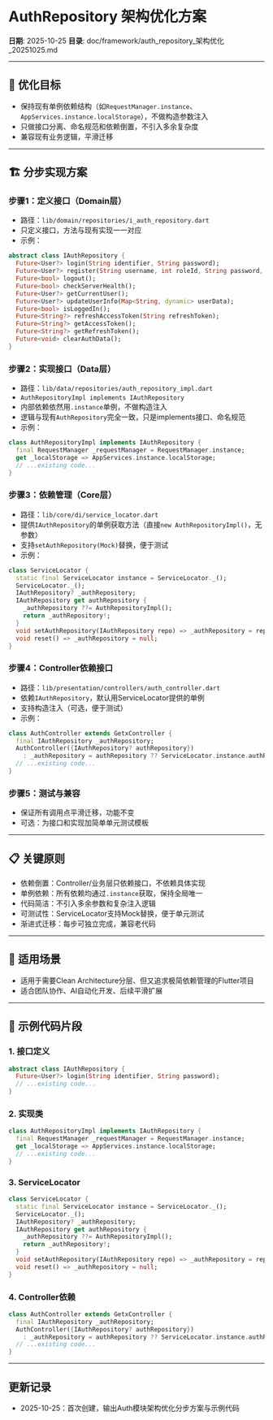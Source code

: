 # AuthRepository 架构优化方案

**日期**: 2025-10-25
**目录**: doc/framework/auth_repository_架构优化_20251025.md

---

## 🎯 优化目标
- 保持现有单例依赖结构（如`RequestManager.instance`、`AppServices.instance.localStorage`），不做构造参数注入
- 只做接口分离、命名规范和依赖倒置，不引入多余复杂度
- 兼容现有业务逻辑，平滑迁移

---

## 🏗️ 分步实现方案

### 步骤1：定义接口（Domain层）
- 路径：`lib/domain/repositories/i_auth_repository.dart`
- 只定义接口，方法与现有实现一一对应
- 示例：
```dart
abstract class IAuthRepository {
  Future<User?> login(String identifier, String password);
  Future<User?> register(String username, int roleId, String password, String phone);
  Future<bool> logout();
  Future<bool> checkServerHealth();
  Future<User?> getCurrentUser();
  Future<User?> updateUserInfo(Map<String, dynamic> userData);
  Future<bool> isLoggedIn();
  Future<String?> refreshAccessToken(String refreshToken);
  Future<String?> getAccessToken();
  Future<String?> getRefreshToken();
  Future<void> clearAuthData();
}
```

### 步骤2：实现接口（Data层）
- 路径：`lib/data/repositories/auth_repository_impl.dart`
- `AuthRepositoryImpl implements IAuthRepository`
- 内部依赖依然用`.instance`单例，不做构造注入
- 逻辑与现有`AuthRepository`完全一致，只是implements接口、命名规范
- 示例：
```dart
class AuthRepositoryImpl implements IAuthRepository {
  final RequestManager _requestManager = RequestManager.instance;
  get _localStorage => AppServices.instance.localStorage;
  // ...existing code...
}
```

### 步骤3：依赖管理（Core层）
- 路径：`lib/core/di/service_locator.dart`
- 提供`IAuthRepository`的单例获取方法（直接`new AuthRepositoryImpl()`，无参数）
- 支持`setAuthRepository(Mock)`替换，便于测试
- 示例：
```dart
class ServiceLocator {
  static final ServiceLocator instance = ServiceLocator._();
  ServiceLocator._();
  IAuthRepository? _authRepository;
  IAuthRepository get authRepository {
    _authRepository ??= AuthRepositoryImpl();
    return _authRepository!;
  }
  void setAuthRepository(IAuthRepository repo) => _authRepository = repo;
  void reset() => _authRepository = null;
}
```

### 步骤4：Controller依赖接口
- 路径：`lib/presentation/controllers/auth_controller.dart`
- 依赖`IAuthRepository`，默认用ServiceLocator提供的单例
- 支持构造注入（可选，便于测试）
- 示例：
```dart
class AuthController extends GetxController {
  final IAuthRepository _authRepository;
  AuthController({IAuthRepository? authRepository})
    : _authRepository = authRepository ?? ServiceLocator.instance.authRepository;
  // ...existing code...
}
```

### 步骤5：测试与兼容
- 保证所有调用点平滑迁移，功能不变
- 可选：为接口和实现加简单单元测试模板

---

## 📋 关键原则
- 依赖倒置：Controller/业务层只依赖接口，不依赖具体实现
- 单例依赖：所有依赖均通过`.instance`获取，保持全局唯一
- 代码简洁：不引入多余参数和复杂注入逻辑
- 可测试性：ServiceLocator支持Mock替换，便于单元测试
- 渐进式迁移：每步可独立完成，兼容老代码

---

## 🚦 适用场景
- 适用于需要Clean Architecture分层、但又追求极简依赖管理的Flutter项目
- 适合团队协作、AI自动化开发、后续平滑扩展

---

## 📝 示例代码片段

### 1. 接口定义
```dart
abstract class IAuthRepository {
  Future<User?> login(String identifier, String password);
  // ...existing code...
}
```

### 2. 实现类
```dart
class AuthRepositoryImpl implements IAuthRepository {
  final RequestManager _requestManager = RequestManager.instance;
  get _localStorage => AppServices.instance.localStorage;
  // ...existing code...
}
```

### 3. ServiceLocator
```dart
class ServiceLocator {
  static final ServiceLocator instance = ServiceLocator._();
  ServiceLocator._();
  IAuthRepository? _authRepository;
  IAuthRepository get authRepository {
    _authRepository ??= AuthRepositoryImpl();
    return _authRepository!;
  }
  void setAuthRepository(IAuthRepository repo) => _authRepository = repo;
  void reset() => _authRepository = null;
}
```

### 4. Controller依赖
```dart
class AuthController extends GetxController {
  final IAuthRepository _authRepository;
  AuthController({IAuthRepository? authRepository})
    : _authRepository = authRepository ?? ServiceLocator.instance.authRepository;
  // ...existing code...
}
```

---

## 更新记录
- 2025-10-25：首次创建，输出Auth模块架构优化分步方案与示例代码
